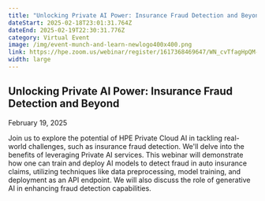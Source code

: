 ```yaml
---
title: "Unlocking Private AI Power: Insurance Fraud Detection and Beyond"
dateStart: 2025-02-18T23:01:31.764Z
dateEnd: 2025-02-19T22:30:31.776Z
category: Virtual Event
image: /img/event-munch-and-learn-newlogo400x400.png
link: https://hpe.zoom.us/webinar/register/1617368469647/WN_cvTfagHpQM-PFQ0ndqB9BA
width: large
---
```

## Unlocking Private AI Power: Insurance Fraud Detection and Beyond

February 19, 2025

Join us to explore the potential of HPE Private Cloud AI in tackling real-world challenges, such as insurance fraud detection. We'll delve into the benefits of leveraging Private AI services. This webinar will demonstrate how one can train and deploy AI models to detect fraud in auto insurance claims, utilizing techniques like data preprocessing, model training, and deployment as an API endpoint. We will also discuss the role of generative AI in enhancing fraud detection capabilities.
